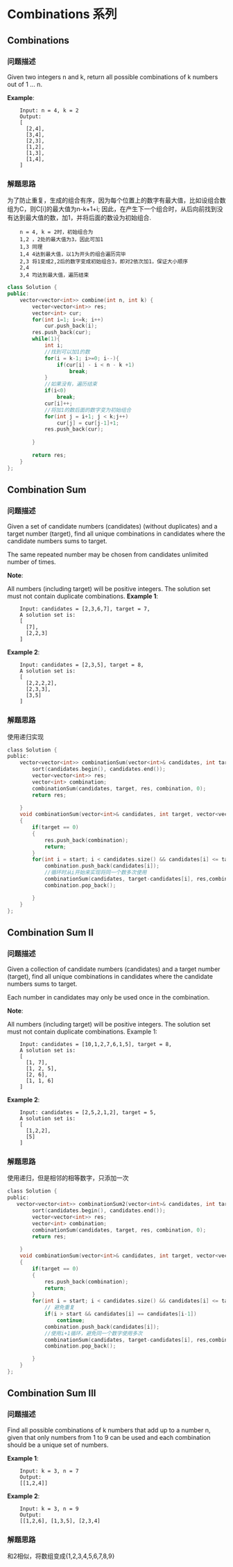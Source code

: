 # Combinations 系列
## Combinations
### 问题描述
Given two integers n and k, return all possible combinations of k numbers out of 1 ... n.

**Example**:

        Input: n = 4, k = 2
        Output:
        [
          [2,4],
          [3,4],
          [2,3],
          [1,2],
          [1,3],
          [1,4],
        ]

### 解题思路

为了防止重复，生成的组合有序，因为每个位置上的数字有最大值，比如设组合数组为C，则C[i]的最大值为n-k+1+i;
因此，在产生下一个组合时，从后向前找到没有达到最大值的数，加1，并将后面的数设为初始组合.

        n = 4, k = 2时，初始组合为
        1,2 ，2处的最大值为3，因此可加1
        1,3 同理
        1,4 4达到最大值，以1为开头的组合遍历完毕
        2,3 将1变成2,2后的数字变成初始组合3，即对2依次加1，保证大小顺序
        2,4
        3,4 均达到最大值，遍历结束

```c++
class Solution {
public:
    vector<vector<int>> combine(int n, int k) {
        vector<vector<int>> res;
        vector<int> cur;
        for(int i=1; i<=k; i++)
            cur.push_back(i);
        res.push_back(cur);
        while(1){
            int i;
            //找到可以加1的数
            for(i = k-1; i>=0; i--){
                if(cur[i] - i < n - k +1)
                    break;
            }
            //如果没有，遍历结束
            if(i<0)
                break;
            cur[i]++;
            //将加1的数后面的数字变为初始组合
            for(int j = i+1; j < k;j++)
                cur[j] = cur[j-1]+1;
            res.push_back(cur);
            
        }
        
        return res;
    }
};
```

## Combination Sum
### 问题描述
Given a set of candidate numbers (candidates) (without duplicates) and a target number (target), find all unique combinations in candidates where the candidate numbers sums to target.

The same repeated number may be chosen from candidates unlimited number of times.

**Note**:

All numbers (including target) will be positive integers.
The solution set must not contain duplicate combinations.
**Example 1**:

        Input: candidates = [2,3,6,7], target = 7,
        A solution set is:
        [
          [7],
          [2,2,3]
        ]
**Example 2**:

        Input: candidates = [2,3,5], target = 8,
        A solution set is:
        [
          [2,2,2,2],
          [2,3,3],
          [3,5]
        ]

### 解题思路
使用递归实现

```c
class Solution {
public:
    vector<vector<int>> combinationSum(vector<int>& candidates, int target) {
        sort(candidates.begin(), candidates.end());
        vector<vector<int>> res;
        vector<int> combination;
        combinationSum(candidates, target, res, combination, 0);
        return res;
        
    }
    void combinationSum(vector<int>& candidates, int target, vector<vector<int>> &res, vector<int>& combination, int start)
    {
        if(target == 0)
        {
            res.push_back(combination);
            return;
        }
        for(int i = start; i < candidates.size() && candidates[i] <= target; i++){
            combination.push_back(candidates[i]);
            //循环时从i开始来实现将同一个数多次使用
            combinationSum(candidates, target-candidates[i], res,combination,i);
            combination.pop_back();

        }
    }
};
```

## Combination Sum II
### 问题描述
Given a collection of candidate numbers (candidates) and a target number (target), find all unique combinations in candidates where the candidate numbers sums to target.

Each number in candidates may only be used once in the combination.

**Note**:

All numbers (including target) will be positive integers.
The solution set must not contain duplicate combinations.
Example 1:

        Input: candidates = [10,1,2,7,6,1,5], target = 8,
        A solution set is:
        [
          [1, 7],
          [1, 2, 5],
          [2, 6],
          [1, 1, 6]
        ]
**Example 2**:

        Input: candidates = [2,5,2,1,2], target = 5,
        A solution set is:
        [
          [1,2,2],
          [5]
        ]

### 解题思路
使用递归，但是相邻的相等数字，只添加一次

```c
class Solution {
public:
   vector<vector<int>> combinationSum2(vector<int>& candidates, int target) {
        sort(candidates.begin(), candidates.end());
        vector<vector<int>> res;
        vector<int> combination;
        combinationSum(candidates, target, res, combination, 0);
        return res;
        
    }
    void combinationSum(vector<int>& candidates, int target, vector<vector<int>> &res, vector<int>& combination, int start)
    {
        if(target == 0)
        {
            res.push_back(combination);
            return;
        }
        for(int i = start; i < candidates.size() && candidates[i] <= target; i++){
            // 避免重复
            if(i > start && candidates[i] == candidates[i-1])
                continue;
            combination.push_back(candidates[i]);
            //使用i+1循环，避免同一个数字使用多次
            combinationSum(candidates, target-candidates[i], res,combination,i+1);
            combination.pop_back();

        }
    }
};
```

## Combination Sum III
### 问题描述
Find all possible combinations of k numbers that add up to a number n, given that only numbers from 1 to 9 can be used and each combination should be a unique set of numbers.


**Example 1**:

        Input: k = 3, n = 7
        Output:
        [[1,2,4]]

**Example 2**:

        Input: k = 3, n = 9
        Output:
        [[1,2,6], [1,3,5], [2,3,4]

### 解题思路
和2相似，将数组变成{1,2,3,4,5,6,7,8,9}

## 